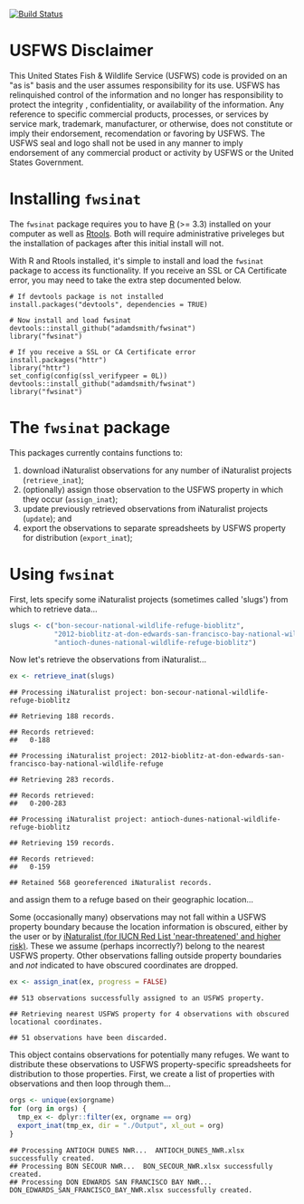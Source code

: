 
[![Build Status](https://travis-ci.org/adamdsmith/fwsinat.png)](https://travis-ci.org/adamdsmith/fwsinat)

USFWS Disclaimer
================

This United States Fish & Wildlife Service (USFWS) code is provided on an "as is" basis and the user assumes responsibility for its use. USFWS has relinquished control of the information and no longer has responsibility to protect the integrity , confidentiality, or availability of the information. Any reference to specific commercial products, processes, or services by service mark, trademark, manufacturer, or otherwise, does not constitute or imply their endorsement, recomendation or favoring by USFWS. The USFWS seal and logo shall not be used in any manner to imply endorsement of any commercial product or activity by USFWS or the United States Government.

Installing `fwsinat`
====================

The `fwsinat` package requires you to have [R](https://www.r-project.org/) (&gt;= 3.3) installed on your computer as well as [Rtools](https://cran.r-project.org/bin/windows/Rtools/). Both will require administrative priveleges but the installation of packages after this initial install will not.

With R and Rtools installed, it's simple to install and load the `fwsinat` package to access its functionality. If you receive an SSL or CA Certificate error, you may need to take the extra step documented below.

    # If devtools package is not installed
    install.packages("devtools", dependencies = TRUE)

    # Now install and load fwsinat
    devtools::install_github("adamdsmith/fwsinat")
    library("fwsinat")

    # If you receive a SSL or CA Certificate error
    install.packages("httr")
    library("httr")
    set_config(config(ssl_verifypeer = 0L))
    devtools::install_github("adamdsmith/fwsinat")
    library("fwsinat")

The `fwsinat` package
=====================

This packages currently contains functions to:

1.  download iNaturalist observations for any number of iNaturalist projects (`retrieve_inat`);
2.  (optionally) assign those observation to the USFWS property in which they occur (`assign_inat`);
3.  update previously retrieved observations from iNaturalist projects (`update`); and
4.  export the observations to separate spreadsheets by USFWS property for distribution (`export_inat`);

Using `fwsinat`
===============

First, lets specify some iNaturalist projects (sometimes called 'slugs') from which to retrieve data...

``` r
slugs <- c("bon-secour-national-wildlife-refuge-bioblitz",
           "2012-bioblitz-at-don-edwards-san-francisco-bay-national-wildlife-refuge",
           "antioch-dunes-national-wildlife-refuge-bioblitz")
```

Now let's retrieve the observations from iNaturalist...

``` r
ex <- retrieve_inat(slugs)
```

    ## Processing iNaturalist project: bon-secour-national-wildlife-refuge-bioblitz

    ## Retrieving 188 records.

    ## Records retrieved: 
    ##   0-188

    ## Processing iNaturalist project: 2012-bioblitz-at-don-edwards-san-francisco-bay-national-wildlife-refuge

    ## Retrieving 283 records.

    ## Records retrieved: 
    ##   0-200-283

    ## Processing iNaturalist project: antioch-dunes-national-wildlife-refuge-bioblitz

    ## Retrieving 159 records.

    ## Records retrieved: 
    ##   0-159

    ## Retained 568 georeferenced iNaturalist records.

and assign them to a refuge based on their geographic location...

Some (occasionally many) observations may not fall within a USFWS property boundary because the location information is obscured, either by the user or by [iNaturalist (for IUCN Red List 'near-threatened' and higher risk)](http://www.inaturalist.org/pages/help#obscured). These we assume (perhaps incorrectly?) belong to the nearest USFWS property. Other observations falling outside property boundaries and *not* indicated to have obscured coordinates are dropped.

``` r
ex <- assign_inat(ex, progress = FALSE)
```

    ## 513 observations successfully assigned to an USFWS property.

    ## Retrieving nearest USFWS property for 4 observations with obscured locational coordinates.

    ## 51 observations have been discarded.

This object contains observations for potentially many refuges. We want to distribute these observations to USFWS property-specific spreadsheets for distribution to those properties. First, we create a list of properties with observations and then loop through them...

``` r
orgs <- unique(ex$orgname)
for (org in orgs) {
  tmp_ex <- dplyr::filter(ex, orgname == org)
  export_inat(tmp_ex, dir = "./Output", xl_out = org)
}
```

    ## Processing ANTIOCH DUNES NWR...  ANTIOCH_DUNES_NWR.xlsx successfully created.
    ## Processing BON SECOUR NWR...  BON_SECOUR_NWR.xlsx successfully created.
    ## Processing DON EDWARDS SAN FRANCISCO BAY NWR...  DON_EDWARDS_SAN_FRANCISCO_BAY_NWR.xlsx successfully created.
